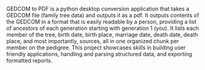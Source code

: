 GEDCOM to PDF is a python desktop conversion application that takes a GEDCOM file (family tree data) and outputs it as a pdf. It outputs contents of the 
GEDCOM in a format that is easily readable by a person, providing a list of ancestors of each generation starting with generation 1 (you). It lists each
member of the tree, birth date, birth place, marriage date, death date, death place, and most importantly, sources, all in one organized chunk per member
on the pedigree. This project showcases skills in building user friendly applications, handling and parsing structured data, and exporting formatted reports.
